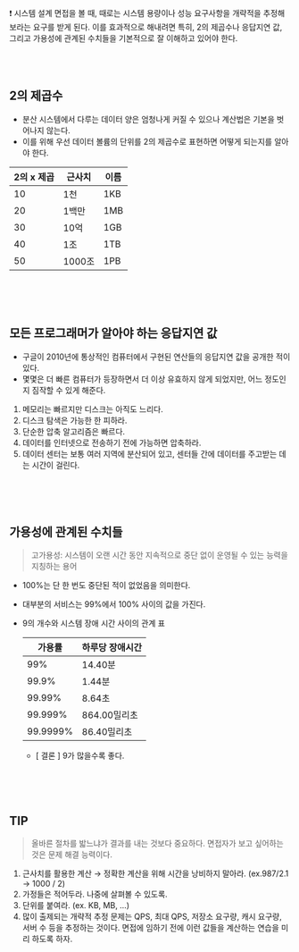 ❗ 시스템 설계 면접을 볼 때, 때로는 시스템 용량이나 성능 요구사항을 개략적을 추정해 보라는 요구를 받게 된다. 이를 효과적으로 해내려면 특히, 2의 제곱수나 응답지연 값, 그리고 가용성에 관계된 수치들을 기본적으로 잘 이해하고 있어야 한다.

<br>
<br>

## 2의 제곱수

- 분산 시스템에서 다루는 데이터 양은 엄청나게 커질 수 있으나 계산법은 기본을 벗어나지 않는다.
- 이를 위해 우선 데이터 볼륨의 단위를 2의 제곱수로 표현하면 어떻게 되는지를 알아야 한다.

| 2의 x 제곱 | 근사치 | 이름 |
| --- | --- | --- |
| 10 | 1천 | 1KB |
| 20 | 1백만 | 1MB |
| 30 | 10억 | 1GB |
| 40 | 1조 | 1TB |
| 50 | 1000조 | 1PB |

<br>
<br>
<br>

## 모든 프로그래머가 알아야 하는 응답지연 값

- 구글이 2010년에 통상적인 컴퓨터에서 구현된 연산들의 응답지연 값을 공개한 적이 있다.
- 몇몇은 더 빠른 컴퓨터가 등장하면서 더 이상 유효하지 않게 되었지만, 어느 정도인지 짐작할 수 있게 해준다.
1. 메모리는 빠르지만 디스크는 아직도 느리다.
2. 디스크 탐색은 가능한 한 피하라.
3. 단순한 압축 알고리즘은 빠르다.
4. 데이터를 인터넷으로 전송하기 전에 가능하면 압축하라.
5. 데이터 센터는 보통 여러 지역에 분산되어 있고, 센터들 간에 데이터를 주고받는 데는 시간이 걸린다.

<br>
<br>
<br>

## 가용성에 관계된 수치들

> 고가용성: 시스템이 오랜 시간 동안 지속적으로 중단 없이 운영될 수 있는 능력을 지칭하는 용어
> 
- 100%는 단 한 번도 중단된 적이 없었음을 의미한다.
- 대부분의 서비스는 99%에서 100% 사이의 값을 가진다.
- 9의 개수와 시스템 장애 시간 사이의 관계 표
    
    
    | 가용률 | 하루당 장애시간 |
    | --- | --- |
    | 99% | 14.40분 |
    | 99.9% | 1.44분 |
    | 99.99% | 8.64초 |
    | 99.999% | 864.00밀리초 |
    | 99.9999% | 86.40밀리초 |
    - [ 결론 ] 9가 많을수록 좋다.

<br>
<br>
<br>

## TIP

> 올바른 절차를 밟느냐가 결과를 내는 것보다 중요하다. 면접자가 보고 싶어하는 것은 문제 해결 능력이다.
> 
1. 근사치를 활용한 계산 → 정확한 계산을 위해 시간을 낭비하지 말아라. (ex.987/2.1 → 1000 / 2)
2. 가정들은 적어두라. 나중에 살펴볼 수 있도록.
3. 단위를 붙여라. (ex. KB, MB, …)
4. 많이 출제되는 개략적 추정 문제는 QPS, 최대 QPS, 저장소 요구량, 캐시 요구량, 서버 수 등을 추정하는 것이다. 면접에 임하기 전에 이런 값들을 계산하는 연습을 미리 하도록 하자.
